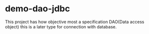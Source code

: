 # demo-dao-jdbc
This project has how objective most a specification DAO(Data access object) this is a later type for connection with database.
